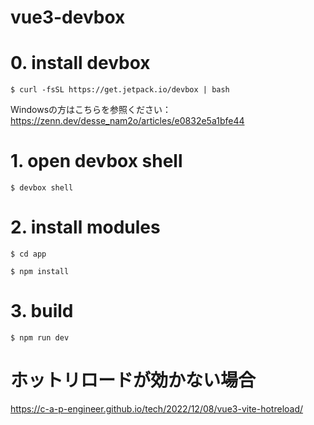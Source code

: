 # vue3-devbox

# 0. install devbox
`$ curl -fsSL https://get.jetpack.io/devbox | bash`

 Windowsの方はこちらを参照ください：https://zenn.dev/desse_nam2o/articles/e0832e5a1bfe44
 
# 1. open devbox shell
`$ devbox shell`


# 2. install modules
`$ cd app`

`$ npm install`

# 3. build
`$ npm run dev`

# ホットリロードが効かない場合
https://c-a-p-engineer.github.io/tech/2022/12/08/vue3-vite-hotreload/

